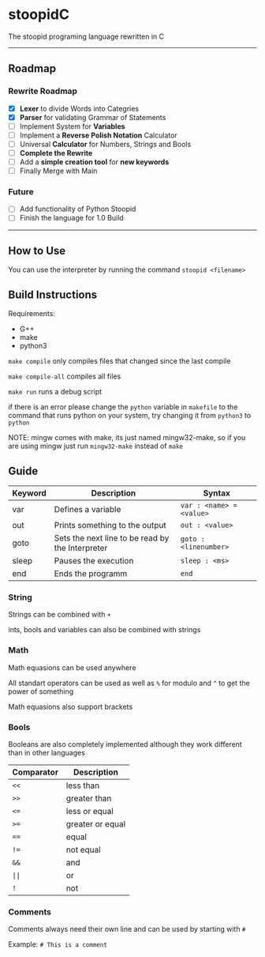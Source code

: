 
# stoopidC

The stoopid programing language rewritten in C

---

## Roadmap

### Rewrite Roadmap

- [X] **Lexer** to divide Words into Categries
- [X] **Parser** for validating Grammar of Statements
- [ ] Implement System for **Variables**
- [ ] Implement a **Reverse Polish Notation** Calculator
- [ ] Universal **Calculator** for Numbers, Strings and Bools
- [ ] **Complete the Rewrite**
- [ ] Add a **simple creation tool** for **new keywords**
- [ ] Finally Merge with Main

### Future

- [ ] Add functionality of Python Stoopid
- [ ] Finish the language for 1.0 Build

---

## How to Use

You can use the interpreter by running the command `stoopid <filename>`

## Build Instructions

Requirements:

- G++
- make
- python3

`make compile` only compiles files that changed since the last compile

`make compile-all` compiles all files

`make run` runs a debug script

if there is an error please change the `python` variable in `makefile` to the command that runs python on your system, try changing it from `python3` to `python`

NOTE: mingw comes with make, its just named mingw32-make, so if you are using mingw just run `mingw32-make` instead of `make`

## Guide

| Keyword | Description | Syntax |
| ------- | ----------- | ------ |
| var | Defines a variable | `var : <name> = <value>` |
| out | Prints something to the output | `out : <value>` |
| goto | Sets the next line to be read by the Interpreter | `goto : <linenumber>` |
| sleep | Pauses the execution | `sleep : <ms>`
| end | Ends the programm | `end` |

### String

Strings can be combined with `+`

ints, bools and variables can also be combined with strings

### Math

Math equasions can be used anywhere

All standart operators can be used as well as `%` for modulo and `^` to get the power of something

Math equasions also support brackets

### Bools

Booleans are also completely implemented although they work different than in other languages

| Comparator | Description |
| ---------- | ----------- |
| `<<` | less than |
| `>>` | greater than |
| `<=` | less or equal |
| `>=` | greater or equal |
| `==` | equal |
| `!=` | not equal |
| `&&` | and |
| `\|\|` | or |
| `!` | not |

### Comments

Comments always need their own line and can be used by starting with `#`

Example: `# This is a comment`
